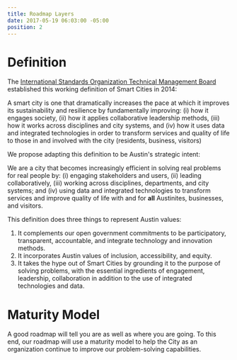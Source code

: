 ```yaml
---
title: Roadmap Layers
date: 2017-05-19 06:03:00 -05:00
position: 2
---
```


# Definition

The [International Standards Organization Technical Management Board](https://www.iso.org/files/live/sites/isoorg/files/developing_standards/docs/en/smart_cities_report-jtc1.pdf) established this working definition of Smart Cities in 2014:

A smart city is one that dramatically increases the pace at which it improves its sustainability and resilience by fundamentally improving: 
(i) how it engages society, 
(ii) how it applies collaborative leadership methods,
(iii) how it works across disciplines and city systems, and 
(iv) how it uses data and integrated technologies
in order to transform services and quality of life to those in and involved with the city (residents, business, visitors)

We propose adapting this definition to be Austin's strategic intent:

We are a city that becomes increasingly efficient in solving real problems for real people by: 
(i) engaging stakeholders and users, 
(ii) leading collaboratively,
(iii) working across disciplines, departments, and city systems; and 
(iv) using data and integrated technologies
to transform services and improve quality of life with and for **all** Austinites, businesses, and visitors.

This definition does three things to represent Austin values: 
1. It complements our open government commitments to be participatory, transparent, accountable, and integrate technology and innovation methods.
2. It incorporates Austin values of inclusion, accessibility, and equity.
3. It takes the hype out of Smart Cities by grounding it to the purpose of solving problems, with the essential ingredients of engagement, leadership, collaboration in addition to the use of integrated technologies and data.

# Maturity Model

A good roadmap will tell you are as well as where you are going.  To this end, our roadmap will use a maturity model to help the City as an organization continue to improve our problem-solving capabilities.

